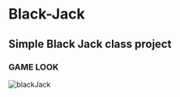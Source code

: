 # Black-Jack
## Simple Black Jack class project


### GAME LOOK
![blackJack](https://github.com/user-attachments/assets/09badda5-0d37-4f92-ba07-7250e7289f59)


    

